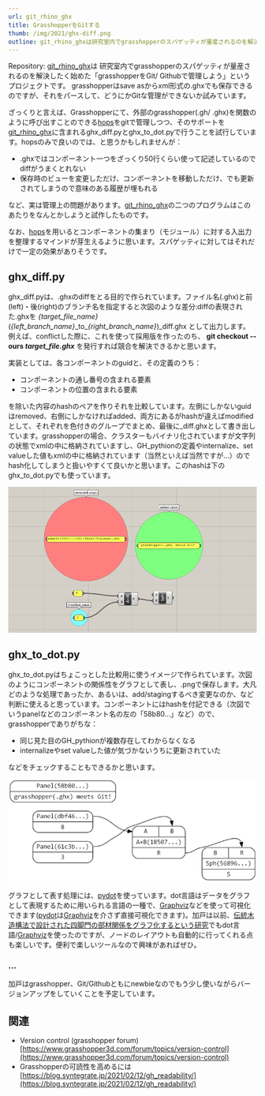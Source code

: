 ```yaml
---
url: git_rhino_ghx
title: GrasshopperをGitする
thumb: /img/2021/ghx-diff.png
outline: git_rhino_ghxは研究室内でgrasshopperのスパゲッティが量産されるのを解決したく始めた「grasshopperをGit/ Githubで管理しよう」というプロジェクトです。grasshopperはsave asからxml形式の.ghxでも保存できるのですが、それをパースして、どうにかGitな管理ができないか試みています。
---
```




Repository: [git_rhino_ghx](https://github.com/ail-and-colleagues/git_rhino_ghx)は
研究室内でgrasshopperのスパゲッティが量産されるのを解決したく始めた「grasshopperをGit/ Githubで管理しよう」というプロジェクトです。
grasshopperはsave asからxml形式の.ghxでも保存できるのですが、それをパースして、どうにかGitな管理ができないか試みています。

ざっくりと言えば、Grasshopperにて、外部のgrasshopper(.gh/ .ghx)を関数のように呼び出すことのできる[hops](https://developer.rhino3d.com/guides/compute/hops-component/)をgitで管理しつつ、そのサポートを[git_rhino_ghx](https://github.com/ail-and-colleagues/git_rhino_ghx)に含まれるghx_diff.pyとghx_to_dot.pyで行うことを試行しています。hopsのみで良いのでは、と思うかもしれませんが：
- .ghxではコンポーネント一つをざっくり50行くらい使って記述しているのでdiffがうまくとれない
- 保存時のビューを変更しただけ、コンポーネントを移動しただけ、でも更新されてしまうので意味のある履歴が埋もれる

など、実は管理上の問題があります。[git_rhino_ghx](https://github.com/ail-and-colleagues/git_rhino_ghx)の二つのプログラムはこのあたりをなんとかしようと試作したものです。

なお、[hops](https://developer.rhino3d.com/guides/compute/hops-component/)を用いるとコンポーネントの集まり（モジュール）に対する入出力を整理するマインドが芽生えるように思います。スパゲッティに対してはそれだけで一定の効果がありそうです。

## ghx_diff.py
ghx_diff.pyは、.ghxのdiffをとる目的で作られています。ファイル名(.ghx)と前(left)・後(right)のブランチ名を指定すると次図のような差分:diffの表現された.ghxを
*{target\_file\_name}*(*{left\_branch\_name}*\_to\_*{right\_branch\_name}*)\_diff.ghx
として出力します。例えば、conflictした際に、これを使って採用版を作ったのち、
**git checkout --ours *target\_file.ghx***
を発行すれば競合を解決できるかと思います。

実装としては、各コンポーネントのguidと、その定義のうち：
- コンポーネントの通し番号の含まれる要素
- コンポーネントの位置の含まれる要素

を除いた内容のhashのペアを作りそれを比較しています。左側にしかないguidはremoved、右側にしかなければadded、両方にあるがhashが違えばmodifiedとして、それぞれを色付きのグループでまとめ、最後に_diff.ghxとして書き出しています。grasshopperの場合、クラスターもバイナリ化されていますが文字列の状態でxmlの中に格納されていますし、GH_pythionの定義やinternalize、set valueした値もxmlの中に格納されています（当然といえば当然ですが…）のでhash化してしまうと扱いやすくて良いかと思います。このhashは下のghx_to_dot.pyでも使っています。

![Test](/img/2021/ghx-diff.png "Test")

## ghx_to_dot.py
ghx_to_dot.pyはちょこっとした比較用に使うイメージで作られています。次図のようにコンポーネントの関係性をグラフとして表し、.pngで保存します。大凡どのような処理であったか、あるいは、add/stagingするべき変更なのか、など判断に使えると思っています。コンポーネントにはhashを付記できる（次図でいうpanelなどのコンポーネント名の左の「58b80...」など）ので、grasshopperでありがちな：
- 同じ見た目のGH_pythionが複数存在してわからなくなる
- internalizeやset valueした値が気づかないうちに更新されていた

などをチェックすることもできるかと思います。

![Test](/img/2021/ghx-dot.png "Test")


グラフとして表す処理には、[pydot](https://github.com/pydot/pydot)を使っています。dot言語はデータをグラフとして表現するために用いられる言語の一種で、[Graphviz](https://graphviz.org/)などを使って可視化できます([pydot](https://github.com/pydot/pydot)は[Graphviz](https://graphviz.org/)を介さず直接可視化できます)。加戸は以前、[伝統木造構法で設計された四脚門の部材関係をグラフ化するという研究](http://papers.cumincad.org/cgi-bin/works/paper/caadria2019_273)でもdot言語/[Graphviz](https://graphviz.org/)を使ったのですが、ノードのレイアウトも自動的に行ってくれる点も楽しいです。便利で楽しいツールなので興味があればぜひ。

### ...
加戸はgrasshopper、Git/Githubともにnewbieなのでもう少し使いながらバージョンアップをしていくことを予定しています。

## 関連
- Version control (grasshopper forum)
[https://www.grasshopper3d.com/forum/topics/version-control](https://www.grasshopper3d.com/forum/topics/version-control)
- Grasshopperの可読性を高めるには
[https://blog.syntegrate.jp/2021/02/12/gh_readability/](https://blog.syntegrate.jp/2021/02/12/gh_readability/)


